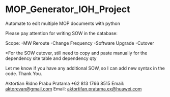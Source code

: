 # MOP_Generator_IOH_Project
Automate to edit multiple MOP documents with python

Please pay attention for writing SOW in the database:

Scope:
-MW Reroute
-Change Frequency
-Software Upgrade
-Cutover

*For the SOW cutover, still need to copy and paste manually for the dependency site table and dependency qty 

Let me know if you have any additional SOW, so I can add new syntax in the code. Thank You.

Aktortian Ridno Prabu Pratama
+62 813 1766 8515 
Email: aktorevan@gmail.com
Email: aktortifan.pratama.ex@huawei.com
